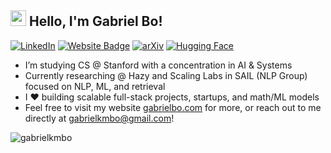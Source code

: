 ##  <img src="https://media.giphy.com/media/hvRJCLFzcasrR4ia7z/giphy.gif" width="25"> Hello, I'm Gabriel Bo!
[![LinkedIn](https://img.shields.io/badge/-LinkedIn-05122A?style=flat-square&logo=Linkedin&logoColor=white&link=https://www.linkedin.com/in/gabriel-bo/)](https://www.linkedin.com/in/gabriel-bo/)
[![Website Badge](https://img.shields.io/badge/-portfolio-05122A?style=flat-square&logo=Google-Chrome&logoColor=white&link=https://gabrielbo.com)](https://gabrielbo.com)
[![arXiv](https://img.shields.io/badge/-arXiv-05122A?style=flat-square&logo=arxiv&logoColor=white&link=https://arxiv.org/a/bo_g_3.html)](https://arxiv.org/a/bo_g_3.html)
[![Hugging Face](https://img.shields.io/badge/-hf-05122A?style=flat-square&logo=Hugging-Face&logoColor=white&link=https://huggingface.co/gabrielbo)](https://huggingface.co/gabrielbo)

- I’m studying CS @ Stanford with a concentration in AI & Systems
- Currently researching @ Hazy and Scaling Labs in SAIL (NLP Group) focused on NLP, ML, and retrieval
- I ❤️ building scalable full-stack projects, startups, and math/ML models
- Feel free to visit my website [gabrielbo.com](https://gabrielbo.com) for more, or reach out to me directly at gabrielkmbo@gmail.com!

<p><img align="left" src="https://github-readme-stats.vercel.app/api/top-langs?username=gabrielkmbo&show_icons=true&locale=en&layout=compact" alt="gabrielkmbo" /></p>
